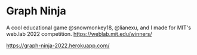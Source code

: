# Graph Ninja

A cool educational game @snowmonkey18, @lianexu, and I made for MIT's web.lab 2022 competition. https://weblab.mit.edu/winners/

https://graph-ninja-2022.herokuapp.com/
